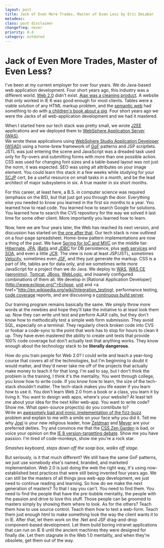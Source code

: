 ```yaml
---
layout: post
title: Jack of Even More Trades, Master of Even Less by Eric DeLabar
metadesc: 
class: post disclaimer
changefreq: never
priority: 0.4
category: outdated
---
```

# Jack of Even More Trades, Master of Even Less?

I've been at my current employer for over four years.  We do Java-based web application development.  Four short years ago, 
this industry was a different world.  [Web 2.0](http://en.wikipedia.org/wiki/Web_2.0) didn't exist. 
[Ajax was a cleaning product](http://en.wikipedia.org/wiki/Ajax_%28cleanser%29).  A website that only worked in 
IE 6 was good enough for most clients.  Tables were a viable solution of any HTML 
markup problem, and the [semantic web](http://en.wikipedia.org/wiki/Semantic_web) had something to do with 
[a children's book about a pig](http://en.wikipedia.org/wiki/Charlotte%27s_Web).  Four short years ago we were the 
Jacks of all web-application development and we had it mastered.

When I started here our tech stack was pretty small, we wrote 
[J2EE](http://en.wikipedia.org/wiki/Java_EE) applications and we deployed them to 
[WebSphere Application Server (WAS)](http://en.wikipedia.org/wiki/WebSphere_Application_Server).  
We wrote these applications using [WebSphere Studio Application Developer (WSAD)](http://en.wikipedia.org/wiki/IBM_Websphere_Studio_Application_Developer) 
using a home-brew framework of <abbr title="Gang of Four">[GoF](http://en.wikipedia.org/w/index.php?title=Gang_of_Four_%28software%29&amp;redirect=no)</abbr>
patterns and JSP scriptlets.  JSTL was just entering the scene and 
JavaScript was a dreaded task used only for fly-overs and submitting forms with more than one possible action. 
CSS was used for changing font sizes and a table-based layout was not just the norm, it was expected. 
SEO was using alt attributes on your image element.  You could learn this stack in a few weeks while 
studying for your [SCJP](http://en.wikipedia.org/wiki/SCJP) cert, be a useful resource 
on small tasks in a month, and be the lead architect of major subsystems in six.  A true master in six short months.

For this career, at least here, a B.S. in computer science was required (emphasis on the 
BS), but that just got you through the door.  Everything else you needed to know you learned in the 
first six months to a year.  You learned how to read code.  You learned how to search Google for solutions.  You learned how 
to search the CVS repository for the way we solved it last time for some other client.  More 
importantly you learned how to learn.

Now, here we are four years later, the Web has reached its next version, and discussion has started on 
[the one after that](http://en.wikipedia.org/wiki/Web_3.0).  Our tech stack is now outlined on a four-page spreadsheet. 
Home-brew pattern implementations are now a thing of the past.  We have [Spring for IoC and MVC](http://www.springframework.org/) on the middle tier.  [Hibernate](http://www.hibernate.org/), 
[JPA](http://java.sun.com/developer/technicalArticles/J2EE/jpa/), 
[iBatis](http://ibatis.apache.org/) and 
[JDBC](http://en.wikipedia.org/wiki/Java_Database_Connectivity) for 
DB persistence, plus [web services](http://en.wikipedia.org/wiki/Web_services) 
and [SOA](http://en.wikipedia.org/wiki/Service-oriented_architecture), and even a little 
[JCR](http://en.wikipedia.org/wiki/Java_Content_Repository).  The view is now at least 
JSP/JSTL, sometimes [Velocity](http://velocity.apache.org/), 
sometimes even [JSF](http://java.sun.com/javaee/javaserverfaces/), and they just generate 
the markup.  CSS is a part of life, tables are for data only, and we sometimes write more JavaScript 
for a project than we do Java.  We deploy to [WAS](http://www-306.ibm.com/software/webservers/appserv/was/), 
[WAS CE](http://www-306.ibm.com/software/webservers/appserv/community/) 
([geronimo](http://geronimo.apache.org/)), 
[Tomcat](http://tomcat.apache.org/), 
[JBoss](http://www.jboss.org/), 
[WebLogic](http://www.bea.com/weblogic/), and insanely configured combinations of them all.  We develop in 
[Rational Application Developer](http://www.eclipse.org/">Eclipse</a>, <a href="http://www-306.ibm.com/software/awdtools/developer/application/), 
[IntelliJ IDEA](http://www.jetbrains.com/idea/), and we might even try 
[NetBeans](http://www.netbeans.org/).  We test on IE 6 and 7, Firefox and Safari, we test 
with and without JavaScript.  We advise clients on search engine marketing, social networking, tag clouds, URL 
rewriting, [XML sitemaps](http://www.sitemaps.org/), feeds, 
[microformats](http://microformats.org/), link building, link bait, and duplicate content, not to mention semantic 
HTML with a clean structure and accessible markup.  We do automated 
[integration tests](http://en.wikipedia.org/wiki/Unit_test">unit</a> and <a href="http://en.wikipedia.org/wiki/Integration_testing), 
performance testing, [code coverage](http://en.wikipedia.org/wiki/Code_coverage) reports, and are discussing a 
[continuous build server](http://en.wikipedia.org/wiki/Continuous_Integration).

Our training program remains basically the same.  We simply throw more words at the newbies and hope they'll take the initiative 
to at least look them up.  Now they can write unit test and perform AJAX calls, but they don't know 
how to methodically test a simple web form submission.  They avoid SQL, especially on a terminal. 
They regularly check broken code into CVS or foobar a code-sync to the point that work has to stop 
for hours to clean it up.  They have even mastered the ability to create unit tests that provide 100% code coverage but don't 
actually test that anything works.  They know enough about the technology stack to be **literally dangerous**.

How do you train people for Web 2.0?  I could write and teach a year-long course that covers all of the technologies, but I'm 
beginning to doubt it would matter, and they'd never take me off of the projects that actually make money to teach it for that 
long.  I'm sad to say, but I don't think the problem is the training, I think it's the mentality.  You went through college, 
you know how to write code.  If you know how to learn, the size of the tech-stack shouldn't matter.  The tech-stack makes you 
life easier if you learn how to use it.  You don't learn Web 2.0 from a book or a class, you learn it by living it.  You want 
to design web apps, where's your website?  At least tell me about your idea for the next killer web-app.  You want to write code?  
Show me.  What open-source project(s) do you contribute to?  
Write an [awesomely bad and ironic implementation of the fizz-buzz](http://gilesbowkett.blogspot.com/2007/03/sarcastic-fizzbuzz.html) 
problem and explain to me with a smile on your face why you did it.  Tell me why [Joel](http://www.joelonsoftware.com/) 
is your new religious leader, how [Zeldman](http://www.zeldman.com/) and [Meyer](http://meyerweb.com/) are 
your preferred deities.  Try and convince me that the [CSS Zen Garden](http://www.csszengarden.com/) 
is bad, or voice your opinion on the 
[IE 8 version-targetting debate](http://alistapart.com/issues/251).  Show me you have passion. 
I'm tired of code-monkeys, show me you're a rock star.

*Smashes keyboard, steps down off the soap box, walks off stage.*

But seriously, is it that much different?  We still have the same GoF patterns, we just use somebody else's named, branded, and 
marketed implementation.  Web 2.0 is just doing the web the right way, it's using now-established best practices that were still 
being invented four years ago.  We can still be the masters of all things java web-app development, we just need to continue 
reading and learning.  So how do we make the next generation of masters?  To that I say you can't.  You need to find them.  You 
need to find the people that have the pre-bubble mentality, the people with the passion and drive to love this stuff.  Those 
people can be groomed to masters simply by showing them where to look.  As for the others?  Teach them how to use source control. 
Teach them how to test a web-form.  Teach them just enough html to make something look the way the client wants it to in 
IE.  After that, let them work on the .Net and JSF drag-and-drop 
component-based development.  Let them build boring intranet applications that can run on IE 6 until the 
ancient machines they were designed for finally die.  Let them stagnate in the Web 1.0 mentality, and when they're obsolete, get 
them out of the way.
